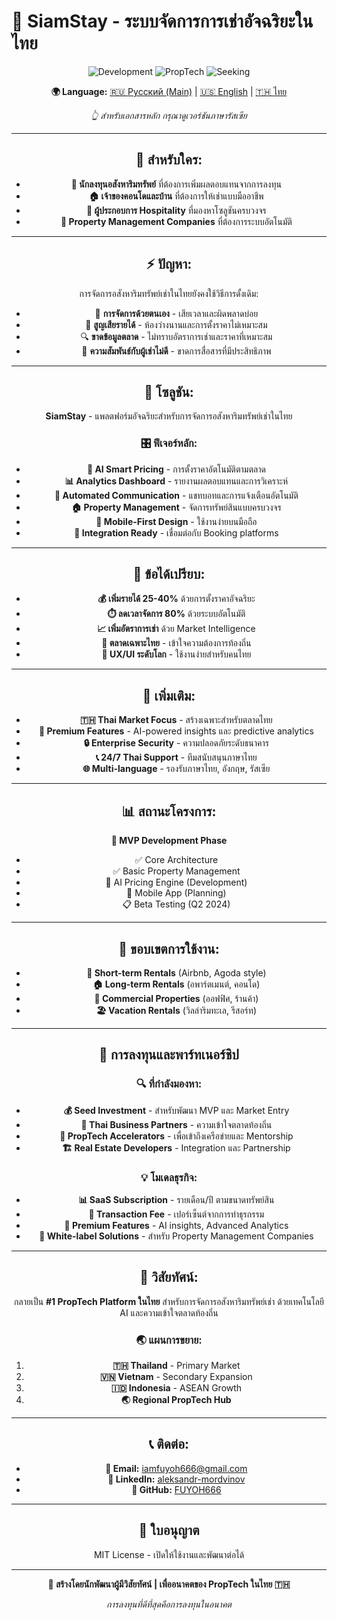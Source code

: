 # 🏡 SiamStay - ระบบจัดการการเช่าอัจฉริยะในไทย

<div align="center">

![Development](https://img.shields.io/badge/Status-In%20Development-yellow.svg)
![PropTech](https://img.shields.io/badge/PropTech-Platform-purple.svg)
![Seeking](https://img.shields.io/badge/Seeking-Investment%20%26%20Partners-red.svg)

<div align="center">

**🌍 Language:** [🇷🇺 Русский (Main)](README.md) | [🇺🇸 English](README_EN.md) | [🇹🇭 ไทย](README_TH.md)

*👆 สำหรับเอกสารหลัก กรุณาดูเวอร์ชันภาษารัสเซีย*

</div>

---

## 🎯 **สำหรับใคร:**
- **🏢 นักลงทุนอสังหาริมทรัพย์** ที่ต้องการเพิ่มผลตอบแทนจากการลงทุน
- **🏠 เจ้าของคอนโดและบ้าน** ที่ต้องการให้เช่าแบบมืออาชีพ
- **🏨 ผู้ประกอบการ Hospitality** ที่มองหาโซลูชันครบวงจร
- **💼 Property Management Companies** ที่ต้องการระบบอัตโนมัติ

---

## ⚡ **ปัญหา:**
การจัดการอสังหาริมทรัพย์เช่าในไทยยังคงใช้วิธีการดั้งเดิม:
- 📝 **การจัดการด้วยตนเอง** - เสียเวลาและผิดพลาดบ่อย
- 💸 **สูญเสียรายได้** - ห้องว่างนานและการตั้งราคาไม่เหมาะสม  
- 🔍 **ขาดข้อมูลตลาด** - ไม่ทราบอัตราการเช่าและราคาที่เหมาะสม
- 🤝 **ความสัมพันธ์กับผู้เช่าไม่ดี** - ขาดการสื่อสารที่มีประสิทธิภาพ

---

## 🚀 **โซลูชัน:**
**SiamStay** - แพลตฟอร์มอัจฉริยะสำหรับการจัดการอสังหาริมทรัพย์เช่าในไทย

### 🎛️ **ฟีเจอร์หลัก:**
- **🤖 AI Smart Pricing** - การตั้งราคาอัตโนมัติตามตลาด
- **📊 Analytics Dashboard** - รายงานผลตอบแทนและการวิเคราะห์
- **💬 Automated Communication** - แชทบอทและการแจ้งเตือนอัตโนมัติ
- **🏠 Property Management** - จัดการทรัพย์สินแบบครบวงจร
- **📱 Mobile-First Design** - ใช้งานง่ายบนมือถือ
- **🔄 Integration Ready** - เชื่อมต่อกับ Booking platforms

---

## 🎁 **ข้อได้เปรียบ:**
- **💰 เพิ่มรายได้ 25-40%** ด้วยการตั้งราคาอัจฉริยะ
- **⏱️ ลดเวลาจัดการ 80%** ด้วยระบบอัตโนมัติ
- **📈 เพิ่มอัตราการเช่า** ด้วย Market Intelligence
- **🎯 ตลาดเฉพาะไทย** - เข้าใจความต้องการท้องถิ่น
- **🌟 UX/UI ระดับโลก** - ใช้งานง่ายสำหรับคนไทย

---

## 🌟 **เพิ่มเติม:**
- **🇹🇭 Thai Market Focus** - สร้างเฉพาะสำหรับตลาดไทย
- **💎 Premium Features** - AI-powered insights และ predictive analytics
- **🔒 Enterprise Security** - ความปลอดภัยระดับธนาคาร
- **📞 24/7 Thai Support** - ทีมสนับสนุนภาษาไทย
- **🌐 Multi-language** - รองรับภาษาไทย, อังกฤษ, รัสเซีย

---

## 📊 **สถานะโครงการ:**
**🔨 MVP Development Phase**
- ✅ Core Architecture
- ✅ Basic Property Management
- 🔄 AI Pricing Engine (Development)
- 🔄 Mobile App (Planning)
- 📋 Beta Testing (Q2 2024)

---

## 🎯 **ขอบเขตการใช้งาน:**
- **🏨 Short-term Rentals** (Airbnb, Agoda style)
- **🏠 Long-term Rentals** (อพาร์ตเมนต์, คอนโด)
- **🏢 Commercial Properties** (ออฟฟิศ, ร้านค้า)
- **🏖️ Vacation Rentals** (วิลล่าริมทะเล, รีสอร์ท)

---

## 💼 **การลงทุนและพาร์ทเนอร์ชิป**

### 🔍 **ที่กำลังมองหา:**
- **💰 Seed Investment** - สำหรับพัฒนา MVP และ Market Entry
- **🤝 Thai Business Partners** - ความเข้าใจตลาดท้องถิ่น
- **🏢 PropTech Accelerators** - เพื่อเข้าถึงเครือข่ายและ Mentorship
- **🏗️ Real Estate Developers** - Integration และ Partnership

### 💡 **โมเดลธุรกิจ:**
- **📊 SaaS Subscription** - รายเดือน/ปี ตามขนาดทรัพย์สิน
- **💸 Transaction Fee** - เปอร์เซ็นต์จากการทำธุรกรรม
- **🎯 Premium Features** - AI insights, Advanced Analytics
- **🤖 White-label Solutions** - สำหรับ Property Management Companies

---

## 🚀 **วิสัยทัศน์:**
กลายเป็น **#1 PropTech Platform ในไทย** สำหรับการจัดการอสังหาริมทรัพย์เช่า ด้วยเทคโนโลยี AI และความเข้าใจตลาดท้องถิ่น

### 🌏 **แผนการขยาย:**
1. **🇹🇭 Thailand** - Primary Market
2. **🇻🇳 Vietnam** - Secondary Expansion
3. **🇮🇩 Indonesia** - ASEAN Growth
4. **🌏 Regional PropTech Hub**

---

## 📞 **ติดต่อ:**
- **📧 Email:** [iamfuyoh666@gmail.com](mailto:iamfuyoh666@gmail.com)
- **💼 LinkedIn:** [aleksandr-mordvinov](https://www.linkedin.com/in/aleksandr-mordvinov-3bb853325/)
- **🔗 GitHub:** [FUYOH666](https://github.com/FUYOH666)

---

## 📄 **ใบอนุญาต**
MIT License - เปิดให้ใช้งานและพัฒนาต่อได้

---

<div align="center">

**🌟 สร้างโดยนักพัฒนาผู้มีวิสัยทัศน์ | เพื่ออนาคตของ PropTech ในไทย 🇹🇭**

*การลงทุนที่ดีที่สุดคือการลงทุนในอนาคต*

</div>
